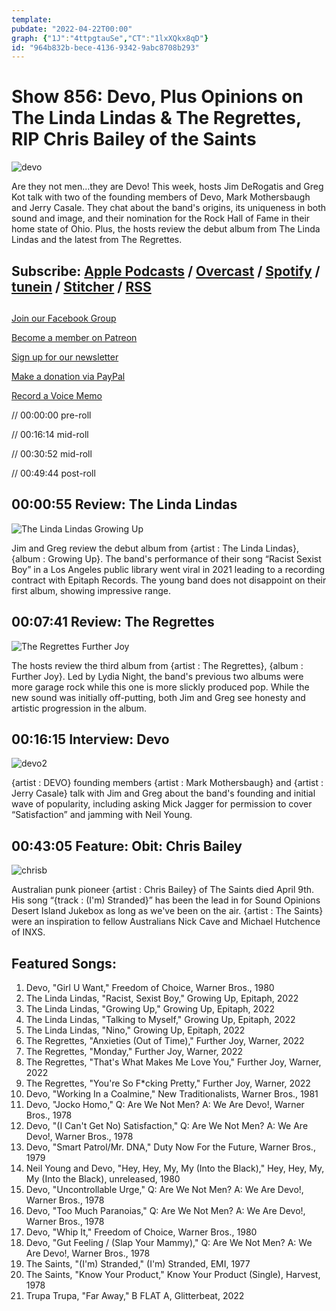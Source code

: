 ```yaml
---
template: 
pubdate: "2022-04-22T00:00"
graph: {"1J":"4ttpgtauSe","CT":"1lxXQkx8qD"}
id: "964b832b-bece-4136-9342-9abc8708b293"
---
```






# Show 856: Devo, Plus Opinions on The Linda Lindas & The Regrettes, RIP Chris Bailey of the Saints

![devo](https://static.soundopinions.org/images/2022/devofreedomofchoice.jpeg)

Are they not men…they are Devo! This week, hosts Jim DeRogatis and Greg Kot talk with two of the founding members of Devo, Mark Mothersbaugh and Jerry Casale. They chat about the band's origins, its uniqueness in both sound and image, and their nomination for the Rock Hall of Fame in their home state of Ohio. Plus, the hosts review the debut album from The Linda Lindas and the latest from The Regrettes. 



## Subscribe: [Apple Podcasts](https://itunes.apple.com/us/podcast/sound-opinions/id94793843) / [Overcast](https://overcast.fm/itunes94793843/sound-opinions) / [Spotify](https://open.spotify.com/show/1kNR8YL7TBrQuRxDdS4wtU) / [tunein](https://tunein.com/podcasts/Music-Podcasts/Sound-Opinions-p60273/) / [Stitcher](http://www.stitcher.com/podcast/sound-opinions) / [RSS](https://feeds.simplecast.com/Nn6fjnB0)



## 

[Join our Facebook Group](https://bit.ly/3sivr9T)

[Become a member on Patreon](https://bit.ly/3slWZvc)

[Sign up for our newsletter](https://bit.ly/3eEvRnG)

[Make a donation via PayPal](https://bit.ly/3dmt9lU)

[Record a Voice Memo](https://bit.ly/2RyD5Ah)

// 00:00:00 pre-roll

// 00:16:14 mid-roll

// 00:30:52 mid-roll

// 00:49:44 post-roll



## 00:00:55 Review: The Linda Lindas

![The Linda Lindas Growing Up](https://static.soundopinions.org/assets/856/1J12.jpg)

Jim and Greg review the debut album from {artist : The Linda Lindas}, {album : Growing Up}. The band's performance of their song “Racist Sexist Boy” in a Los Angeles public library went viral in 2021 leading to a recording contract with Epitaph Records. The young band does not disappoint on their first album, showing impressive range.



## 00:07:41 Review: The Regrettes

![The Regrettes Further Joy](https://static.soundopinions.org/assets/856/CT2.jpg)

The hosts review the third album from {artist : The Regrettes}, {album : Further Joy}. Led by Lydia Night, the band's previous two albums were more garage rock while this one is more slickly produced pop. While the new sound was initially off-putting, both Jim and Greg see honesty and artistic progression in the album.



## 00:16:15 Interview: Devo

![devo2](https://static.soundopinions.org/images/2022/81g8gs7howl._sl1425_.jpeg)

{artist : DEVO} founding members {artist : Mark Mothersbaugh} and {artist : Jerry Casale} talk with Jim and Greg about the band's founding and initial wave of popularity, including asking Mick Jagger for permission to cover “Satisfaction” and jamming with Neil Young.



## 00:43:05 Feature: Obit: Chris Bailey

![chrisb](https://static.soundopinions.org/images/2022/im_stranded.jpeg)

Australian punk pioneer {artist : Chris Bailey} of The Saints died April 9th. His song “{track : (I'm) Stranded}” has been the lead in for Sound Opinions Desert Island Jukebox as long as we've been on the air. {artist : The Saints} were an inspiration to fellow Australians Nick Cave and Michael Hutchence of INXS.



## Featured Songs:

1. Devo, "Girl U Want," Freedom of Choice, Warner Bros., 1980
2. The Linda Lindas, "Racist, Sexist Boy," Growing Up, Epitaph, 2022
3. The Linda Lindas, "Growing Up," Growing Up, Epitaph, 2022
4. The Linda Lindas, "Talking to Myself," Growing Up, Epitaph, 2022
5. The Linda Lindas, "Nino," Growing Up, Epitaph, 2022
6. The Regrettes, "Anxieties (Out of Time)," Further Joy, Warner, 2022
7. The Regrettes, "Monday," Further Joy, Warner, 2022
8. The Regrettes, "That's What Makes Me Love You," Further Joy, Warner, 2022
9. The Regrettes, "You're So F*cking Pretty," Further Joy, Warner, 2022
10. Devo, "Working In a Coalmine," New Traditionalists, Warner Bros., 1981
11. Devo, "Jocko Homo," Q: Are We Not Men? A: We Are Devo!, Warner Bros., 1978
12. Devo, "(I Can't Get No) Satisfaction," Q: Are We Not Men? A: We Are Devo!, Warner Bros., 1978
13. Devo, "Smart Patrol/Mr. DNA," Duty Now For the Future, Warner Bros., 1979
14. Neil Young and Devo, "Hey, Hey, My, My (Into the Black)," Hey, Hey, My, My (Into the Black), unreleased, 1980
15. Devo, "Uncontrollable Urge," Q: Are We Not Men? A: We Are Devo!, Warner Bros., 1978
16. Devo, "Too Much Paranoias," Q: Are We Not Men? A: We Are Devo!, Warner Bros., 1978
17. Devo, "Whip It," Freedom of Choice, Warner Bros., 1980
18. Devo, "Gut Feeling / (Slap Your Mammy)," Q: Are We Not Men? A: We Are Devo!, Warner Bros., 1978
19. The Saints, "(I'm) Stranded," (I'm) Stranded, EMI, 1977
20. The Saints, "Know Your Product," Know Your Product (Single), Harvest, 1978
21. Trupa Trupa, "Far Away," B FLAT A, Glitterbeat, 2022